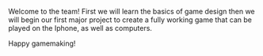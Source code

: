 Welcome to the team! First we will learn the basics of game design
then we will begin our first major project to create a fully working game
that can be played on the Iphone, as well as computers.

Happy gamemaking!
